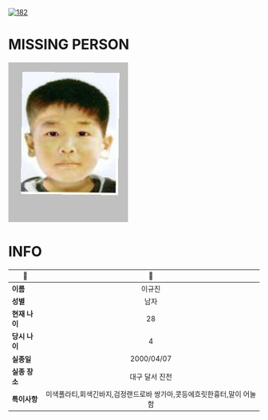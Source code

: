 [![182](https://img.shields.io/badge/%EC%8B%A4%EC%A2%85%EC%8B%A0%EA%B3%A0%EB%8A%94%20%EA%B5%AD%EB%B2%88%EC%97%86%EC%9D%B4-182-blue)](http://safe182.go.kr/index.do)

# MISSING PERSON

<img src="./missing_person.jpg">

# INFO

|🔑|💎|
|--|:--:|
|**이름**|이규진|
|**성별**|남자|
|**현재 나이**|28|
|**당시 나이**|4|
|**실종일**|2000/04/07|
|**실종 장소**|대구 달서 진천 |
|**특이사항**|미색폴라티,회색긴바지,검정랜드로바       쌍가마,콧등에흐릿한흉터,말이 어눌함|
